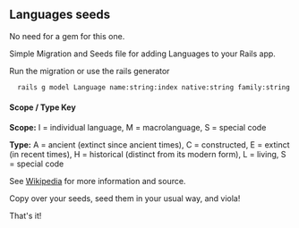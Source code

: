 ## Languages seeds

No need for a gem for this one.

Simple Migration and Seeds file for adding Languages to your Rails app.

Run the migration or use the rails generator

```bash
  rails g model Language name:string:index native:string family:string scope:string type:string iso_639_1:string iso_639_2b:string iso_639_3:integer:index
```

#### Scope / Type Key

**Scope:** I = individual language, M = macrolanguage, S = special code

**Type:** A = ancient (extinct since ancient times), C = constructed, E = extinct (in recent times), H = historical (distinct from its modern form), L = living, S = special code

See [Wikipedia](https://en.wikipedia.org/wiki/ISO_639:a) for more information and source.

Copy over your seeds, seed them in your usual way, and viola!

That's it!
